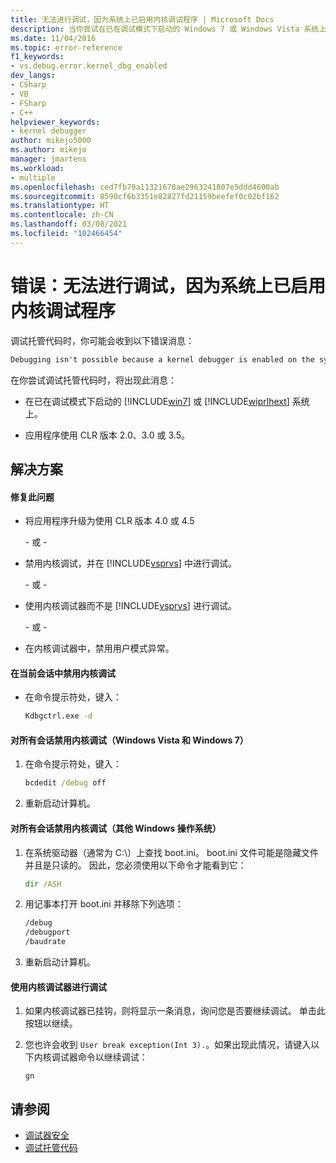 ```yaml
---
title: 无法进行调试，因为系统上已启用内核调试程序 | Microsoft Docs
description: 当你尝试在已在调试模式下启动的 Windows 7 或 Windows Vista 系统上调试托管代码时，如果应用程序使用 CLR 版本 CLR 2.0、3.0 或 3.5，则会出现此消息。
ms.date: 11/04/2016
ms.topic: error-reference
f1_keywords:
- vs.debug.error.kernel_dbg_enabled
dev_langs:
- CSharp
- VB
- FSharp
- C++
helpviewer_keywords:
- kernel debugger
author: mikejo5000
ms.author: mikejo
manager: jmartens
ms.workload:
- multiple
ms.openlocfilehash: ced7fb79a11321678ae2963241807e5ddd4600ab
ms.sourcegitcommit: 8590cf6b3351e82827fd21159beefef0c02bf162
ms.translationtype: HT
ms.contentlocale: zh-CN
ms.lasthandoff: 03/08/2021
ms.locfileid: "102466454"
---
```

# <a name="error-debugging-isn39t-possible-because-a-kernel-debugger-is-enabled-on-the-system"></a>错误：无法进行调试，因为系统上已启用内核调试程序
调试托管代码时，你可能会收到以下错误消息：

```cmd
Debugging isn't possible because a kernel debugger is enabled on the system
```

 在你尝试调试托管代码时，将出现此消息：

- 在已在调试模式下启动的 [!INCLUDE[win7](../debugger/includes/win7_md.md)] 或 [!INCLUDE[wiprlhext](../debugger/includes/wiprlhext_md.md)] 系统上。

- 应用程序使用 CLR 版本 2.0、3.0 或 3.5。

## <a name="solution"></a>解决方案

#### <a name="to-fix-this-problem"></a>修复此问题

- 将应用程序升级为使用 CLR 版本 4.0 或 4.5

   \- 或 -

- 禁用内核调试，并在 [!INCLUDE[vsprvs](../code-quality/includes/vsprvs_md.md)] 中进行调试。

   \- 或 -

- 使用内核调试器而不是 [!INCLUDE[vsprvs](../code-quality/includes/vsprvs_md.md)] 进行调试。

   \- 或 -

- 在内核调试器中，禁用用户模式异常。

#### <a name="to-disable-kernel-debugging-in-the-current-session"></a>在当前会话中禁用内核调试

- 在命令提示符处，键入：

    ```cmd
    Kdbgctrl.exe -d
    ```

#### <a name="to-disable-kernel-debugging-for-all-sessions-windows-vista-and-windows-7"></a>对所有会话禁用内核调试（Windows Vista 和 Windows 7）

1. 在命令提示符处，键入：

    ```cmd
    bcdedit /debug off
    ```

2. 重新启动计算机。

#### <a name="to-disable-kernel-debugging-for-all-sessions-other-windows-operating-systems"></a>对所有会话禁用内核调试（其他 Windows 操作系统）

1. 在系统驱动器（通常为 C:\\）上查找 boot.ini。 boot.ini 文件可能是隐藏文件并且是只读的。 因此，您必须使用以下命令才能看到它：

    ```cmd
    dir /ASH
    ```

2. 用记事本打开 boot.ini 并移除下列选项：

    ```cmd
    /debug
    /debugport
    /baudrate
    ```

3. 重新启动计算机。

#### <a name="to-debug-with-the-kernel-debugger"></a>使用内核调试器进行调试

1. 如果内核调试器已挂钩，则将显示一条消息，询问您是否要继续调试。 单击此按钮以继续。

2. 您也许会收到 `User break exception(Int 3).`。如果出现此情况，请键入以下内核调试器命令以继续调试：

     `gn`

## <a name="see-also"></a>请参阅
- [调试器安全](../debugger/debugger-security.md)
- [调试托管代码](../debugger/debugging-managed-code.md)
